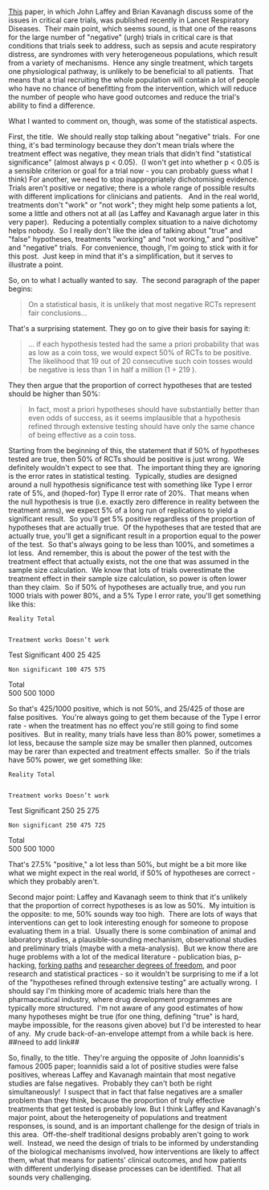[This](https://www.sciencedirect.com/science/article/pii/S2213260018302790) paper, in which John Laffey and Brian Kavanagh discuss some of the issues in critical care trials, was published recently in Lancet Respiratory Diseases.  Their main point, which seems sound, is that one of the reasons for the large number of "negative" (urgh) trials in critical care is that conditions that trials seek to address, such as sepsis and acute respiratory distress, are syndromes with very heterogeneous populations, which result from a variety of mechanisms.  Hence any single treatment, which targets one physiological pathway, is unlikely to be beneficial to all patients.  That means that a trial recruiting the whole population will contain a lot of people who have no chance of benefitting from the intervention, which will reduce the number of people who have good outcomes and reduce the trial's ability to find a difference.

What I wanted to comment on, though, was some of the statistical aspects.

First, the title.  We should really stop talking about "negative" trials.  For one thing, it's bad terminology because they don't mean trials where the treatment effect was negative, they mean trials that didn't find "statistical significance" (almost always p < 0.05).  (I won't get into whether p < 0.05 is a sensible criterion or goal for a trial now - you can probably guess what I think) For another, we need to stop inappropriately dichotomising evidence.  Trials aren't positive or negative; there is a whole range of possible results with different implications for clinicians and patients.   And in the real world, treatments don't "work" or "not work"; they might help some patients a lot, some a little and others not at all (as Laffey and Kavanagh argue later in this very paper).  Reducing a potentially complex situation to a naive dichotomy helps nobody.  So I really don't like the idea of talking about "true" and "false" hypotheses, treatments "working" and "not working," and "positive" and "negative" trials.  For convenience, though, I'm going to stick with it for this post.  Just keep in mind that it's a simplification, but it serves to illustrate a point.

So, on to what I actually wanted to say.  The second paragraph of the paper begins:

>On a statistical basis, it is unlikely that most negative RCTs represent fair conclusions...

That's a surprising statement. They go on to give their basis for saying it:

>... if each hypothesis tested had the same a priori probability that was as low as a coin toss, we would expect 50% of RCTs to be positive. The likelihood that 19 out of 20 consecutive such coin tosses would be negative is less than 1 in half a million (1 ÷ 219 ).

They then argue that the proportion of correct hypotheses that are tested should be higher than 50%:

>In fact, most a priori hypotheses should have substantially better than even odds of success, as it seems implausible that a hypothesis refined through extensive testing should have only the same chance of being effective as a coin toss.

Starting from the beginning of this, the statement that if 50% of hypotheses tested are true, then 50% of RCTs should be positive is just wrong.  We definitely wouldn't expect to see that.  The important thing they are ignoring is the error rates in statistical testing.  Typically, studies are designed around a null hypothesis significance test with something like Type I error rate of 5%, and (hoped-for) Type II error rate of 20%.  That means when the null hypothesis is true (i.e. exactly zero difference in reality between the treatment arms), we expect 5% of a long run of replications to yield a significant result.  So you'll get 5% positive regardless of the proportion of hypotheses that are actually true.  Of the hypotheses that are tested that are actually true, you'll get a significant result in a proportion equal to the power of the test.  So that's always going to be less than 100%, and sometimes a lot less.  And remember, this is about the power of the test with the treatment effect that actually exists, not the one that was assumed in the sample size calculation.  We know that lots of trials overestimate the treatment effect in their sample size calculation, so power is often lower than they claim.  So if 50% of hypotheses are actually true, and you run 1000 trials with power 80%, and a 5% Type I error rate, you'll get something like this:


	
	Reality	Total

	
	Treatment works	Doesn’t work	

Test	Significant	400	25	425

	Non significant	100	475	575
Total	
	500	500	1000

So that's 425/1000 positive, which is not 50%, and 25/425 of those are false positives.  You're always going to get them because of the Type I error rate - when the treatment has no effect you're still going to find some positives.  But in reality, many trials have less than 80% power, sometimes a lot less, because the sample size may be smaller then planned, outcomes may be rarer than expected and treatment effects smaller.  So if the trials have 50% power, we get something like:


	
	Reality	Total

	
	Treatment works	Doesn’t work	

Test	Significant	250	25	275

	Non significant	250	475	725
Total	
	500	500	1000

That's 27.5% "positive," a lot less than 50%, but might be a bit more like what we might expect in the real world, if 50% of hypotheses are correct - which they probably aren't.

Second major point: Laffey and Kavanagh seem to think that it's unlikely that the proportion of correct hypotheses is as low as 50%.  My intuition is the opposite: to me, 50% sounds way too high.  There are lots of ways that interventions can get to look interesting enough for someone to propose evaluating them in a trial.  Usually there is some combination of animal and laboratory studies, a plausible-sounding mechanism, observational studies and preliminary trials (maybe with a meta-analysis).  But we know there are huge problems with a lot of the medical literature - publication bias, p-hacking, [forking paths](https://www.sciencedirect.com/science/article/pii/S2213260018302790) and [researcher degrees of freedom](http://journals.sagepub.com/doi/full/10.1177/0956797611417632), and poor research and statistical practices - so it wouldn't be surprising to me if a lot of the "hypotheses refined through extensive testing" are actually wrong.  I should say I'm thinking more of academic trials here than the pharmaceutical industry, where drug development programmes are typically more structured.  I'm not aware of any good estimates of how many hypotheses might be true (for one thing, defining "true" is hard, maybe impossible, for the reasons given above) but I'd be interested to hear of any.  My crude back-of-an-envelope attempt from a while back is here. ##need to add link##

So, finally, to the title.  They're arguing the opposite of John Ioannidis's famous 2005 paper; Ioannidis said a lot of positive studies were false positives, whereas Laffey and Kavanagh maintain that most negative studies are false negatives.  Probably they can't both be right simultaneously!  I suspect that in fact that false negatives are a smaller problem than they think, because the proportion of truly effective treatments that get tested is probably low. But I think Laffey and Kavanagh's major point, about the heterogeneity of populations and treatment responses, is sound, and is an important challenge for the design of trials in this area.  Off-the-shelf traditional designs probably aren't going to work well.  Instead, we need the design of trials to be informed by understanding of the biological mechanisms involved, how interventions are likely to affect them, what that means for patients' clinical outcomes, and how patients with different underlying disease processes can be identified.  That all sounds very challenging.
